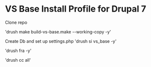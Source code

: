 # VS Base Install Profile for Drupal 7
Clone repo

'drush make build-vs-base.make --working-copy -y'

Create Db and set up settings.php
'drush si vs_base -y'

'drush fra -y'

'drush cc all'
